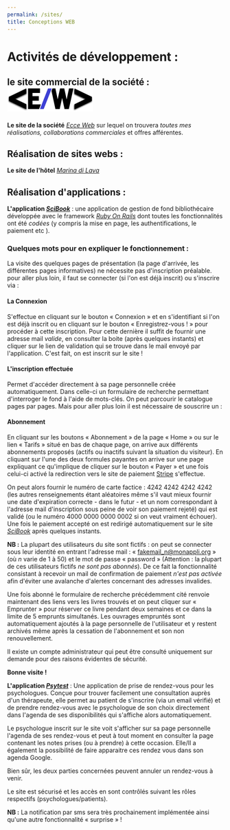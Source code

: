 ```yaml
---
permalink: /sites/
title: Conceptions WEB
---
```


# Activités de développement :

## le site commercial de la société : ![Logo Ecce Web](/assets/images/logoEW2.png)
<i class="fa-sharp fa-solid fa-code"></i> **Le site de la société** [*Ecce Web*](https://ecceweb.fr) sur lequel on trouvera _toutes mes réalisations, collaborations commerciales_ et offres afférentes.


## Réalisation de sites webs :
 
<i class="fa-solid fa-umbrella-beach"></i> **Le site de l'hôtel** [*Marina di Lava*](https://vigilant-bartik-1253dd.netlify.app/)

## Réalisation d'applications :

 <i class="fa-solid fa-book-bookmark"></i> **L'application [*SciBook*](https://scibook.fly.dev)** : une application de gestion de fond bibliothécaire développée avec le framework [*Ruby On Rails*](https://rubyonrails.org/) dont toutes les fonctionnalités ont été *codées* (y compris la mise en page, les authentifications, le paiement etc ).

### Quelques mots pour en expliquer le fonctionnement :
La visite des quelques pages de présentation (la page d'arrivée, les différentes pages informatives) ne nécessite pas d'inscription préalable. pour aller plus loin, il faut se connecter (si l'on est déjà inscrit) ou s'inscrire via :

#### La Connexion
S'effectue en cliquant sur le bouton  &#171; Connexion &#187; et en s'identifiant si l'on est déjà inscrit ou en cliquant sur le bouton  &#171; Enregistrez-vous ! &#187; pour procéder à cette inscription. Pour cette dernière il suffit de fournir une adresse mail *valide*, en consulter la boite (après quelques instants) et cliquer sur le lien de validation qui se trouve dans le mail envoyé par l'application. C'est fait, on est inscrit sur le site !

#### L'inscription effectuée
Permet d'accéder directement à sa page personnelle créée automatiquement. Dans celle-ci un formulaire de recherche permettant d'interroger le fond à l'aide de mots-clés. On peut parcourir le catalogue pages par pages. Mais pour aller plus loin il est nécessaire de souscrire un : 

#### Abonnement
En cliquant sur les boutons  &#171; Abonnement &#187; de la page &#171; Home &#187; ou sur le lien  &#171; Tarifs &#187; situé en bas de chaque page, on arrive aux différents abonnements proposés (actifs ou inactifs suivant la situation du visiteur). En cliquant sur l'une des deux formules payantes on arrive sur une page expliquant ce qu'implique de cliquer sur le bouton  &#171; Payer &#187; et une fois celui-ci activé la redirection vers le site de paiement [Stripe](https://stripe.com.fr) s'effectue.


On peut alors fournir le  numéro de carte factice : 4242 4242 4242 4242 (les autres renseignements étant aléatoires même s'il vaut mieux fournir une date d'expiration correcte - dans le futur - et un nom correspondant à l'adresse mail d'inscription sous peine de voir son paiement rejeté) qui est validé (ou le numéro 4000 0000 0000 0002 si on veut vraiment échouer). Une fois le paiement accepté on est redirigé automatiquement  sur le site [*SciBook*](https://scibook.fly.dev) après quelques instants. 


**NB :** La plupart des utilisateurs du site sont fictifs : on peut se connecter sous leur identité en entrant l'adresse mail : &#171; fakemail_n@monappli.org &#187; (où *n* varie de 1 à 50) et le mot de passe  &#171; password &#187; (Attention : la plupart de ces utilisateurs fictifs  *ne sont pas abonnés*). De ce fait la fonctionnalité consistant à recevoir un mail de confirmation de paiement *n'est pas activée* afin d'éviter une avalanche d'alertes concernant des adresses invalides.

Une fois abonné le formulaire de recherche précédemment cité renvoie maintenant des liens vers les livres trouvés et on peut  cliquer sur &#171; Emprunter &#187; pour réserver ce livre pendant deux semaines et ce dans la limite de 5 emprunts simultanés. Les ouvrages empruntés sont automatiquement ajoutés à la page personnelle de l'utilisateur et y restent archivés même après la cessation de l'abonnement et son non renouvellement.

Il existe un compte administrateur qui peut être consulté uniquement sur demande pour des raisons évidentes de sécurité.

**Bonne visite !**

<i class="fa-solid fa-laptop-medical"></i> **L'application [*Psytest*](https://psytest-fcnj.onrender.com/)** : Une application de prise de rendez-vous pour les psychologues. Conçue pour trouver facilement une consultation auprès d'un thérapeute, elle permet au patient de s'inscrire (via un email vérifié) et de prendre  rendez-vous avec le psychologue de son choix directement dans l'agenda de ses disponibilités qui s'affiche alors automatiquement.

Le psychologue inscrit sur le site voit s'afficher sur sa page personnelle l'agenda de ses rendez-vous et peut à tout moment en consulter la page contenant les notes prises (ou à prendre) à cette occasion. Elle/Il a également la possibilité de faire apparaitre ces rendez vous dans son agenda Google.

Bien sûr, les deux parties concernées peuvent annuler un rendez-vous à venir. 

Le site est sécurisé et les accès en sont contrôlés suivant les rôles respectifs (psychologues/patients). 

**NB :** La notification par sms sera très prochainement implémentée ainsi qu'une autre fonctionnalité &#171; surprise &#187; !

